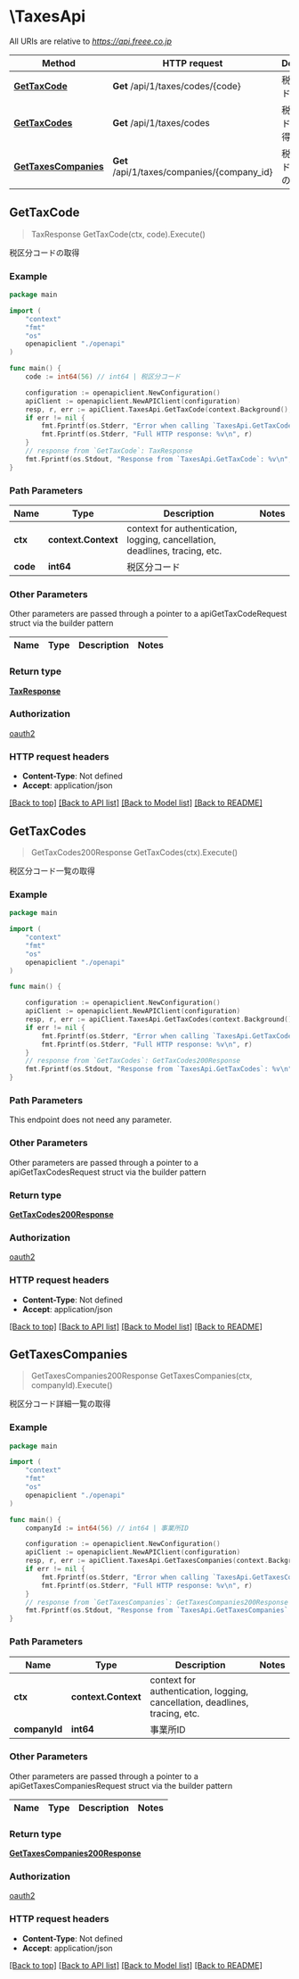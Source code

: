 # \TaxesApi

All URIs are relative to *https://api.freee.co.jp*

Method | HTTP request | Description
------------- | ------------- | -------------
[**GetTaxCode**](TaxesApi.md#GetTaxCode) | **Get** /api/1/taxes/codes/{code} | 税区分コードの取得
[**GetTaxCodes**](TaxesApi.md#GetTaxCodes) | **Get** /api/1/taxes/codes | 税区分コード一覧の取得
[**GetTaxesCompanies**](TaxesApi.md#GetTaxesCompanies) | **Get** /api/1/taxes/companies/{company_id} | 税区分コード詳細一覧の取得



## GetTaxCode

> TaxResponse GetTaxCode(ctx, code).Execute()

税区分コードの取得



### Example

```go
package main

import (
    "context"
    "fmt"
    "os"
    openapiclient "./openapi"
)

func main() {
    code := int64(56) // int64 | 税区分コード

    configuration := openapiclient.NewConfiguration()
    apiClient := openapiclient.NewAPIClient(configuration)
    resp, r, err := apiClient.TaxesApi.GetTaxCode(context.Background(), code).Execute()
    if err != nil {
        fmt.Fprintf(os.Stderr, "Error when calling `TaxesApi.GetTaxCode``: %v\n", err)
        fmt.Fprintf(os.Stderr, "Full HTTP response: %v\n", r)
    }
    // response from `GetTaxCode`: TaxResponse
    fmt.Fprintf(os.Stdout, "Response from `TaxesApi.GetTaxCode`: %v\n", resp)
}
```

### Path Parameters


Name | Type | Description  | Notes
------------- | ------------- | ------------- | -------------
**ctx** | **context.Context** | context for authentication, logging, cancellation, deadlines, tracing, etc.
**code** | **int64** | 税区分コード | 

### Other Parameters

Other parameters are passed through a pointer to a apiGetTaxCodeRequest struct via the builder pattern


Name | Type | Description  | Notes
------------- | ------------- | ------------- | -------------


### Return type

[**TaxResponse**](TaxResponse.md)

### Authorization

[oauth2](../README.md#oauth2)

### HTTP request headers

- **Content-Type**: Not defined
- **Accept**: application/json

[[Back to top]](#) [[Back to API list]](../README.md#documentation-for-api-endpoints)
[[Back to Model list]](../README.md#documentation-for-models)
[[Back to README]](../README.md)


## GetTaxCodes

> GetTaxCodes200Response GetTaxCodes(ctx).Execute()

税区分コード一覧の取得



### Example

```go
package main

import (
    "context"
    "fmt"
    "os"
    openapiclient "./openapi"
)

func main() {

    configuration := openapiclient.NewConfiguration()
    apiClient := openapiclient.NewAPIClient(configuration)
    resp, r, err := apiClient.TaxesApi.GetTaxCodes(context.Background()).Execute()
    if err != nil {
        fmt.Fprintf(os.Stderr, "Error when calling `TaxesApi.GetTaxCodes``: %v\n", err)
        fmt.Fprintf(os.Stderr, "Full HTTP response: %v\n", r)
    }
    // response from `GetTaxCodes`: GetTaxCodes200Response
    fmt.Fprintf(os.Stdout, "Response from `TaxesApi.GetTaxCodes`: %v\n", resp)
}
```

### Path Parameters

This endpoint does not need any parameter.

### Other Parameters

Other parameters are passed through a pointer to a apiGetTaxCodesRequest struct via the builder pattern


### Return type

[**GetTaxCodes200Response**](GetTaxCodes200Response.md)

### Authorization

[oauth2](../README.md#oauth2)

### HTTP request headers

- **Content-Type**: Not defined
- **Accept**: application/json

[[Back to top]](#) [[Back to API list]](../README.md#documentation-for-api-endpoints)
[[Back to Model list]](../README.md#documentation-for-models)
[[Back to README]](../README.md)


## GetTaxesCompanies

> GetTaxesCompanies200Response GetTaxesCompanies(ctx, companyId).Execute()

税区分コード詳細一覧の取得

### Example

```go
package main

import (
    "context"
    "fmt"
    "os"
    openapiclient "./openapi"
)

func main() {
    companyId := int64(56) // int64 | 事業所ID

    configuration := openapiclient.NewConfiguration()
    apiClient := openapiclient.NewAPIClient(configuration)
    resp, r, err := apiClient.TaxesApi.GetTaxesCompanies(context.Background(), companyId).Execute()
    if err != nil {
        fmt.Fprintf(os.Stderr, "Error when calling `TaxesApi.GetTaxesCompanies``: %v\n", err)
        fmt.Fprintf(os.Stderr, "Full HTTP response: %v\n", r)
    }
    // response from `GetTaxesCompanies`: GetTaxesCompanies200Response
    fmt.Fprintf(os.Stdout, "Response from `TaxesApi.GetTaxesCompanies`: %v\n", resp)
}
```

### Path Parameters


Name | Type | Description  | Notes
------------- | ------------- | ------------- | -------------
**ctx** | **context.Context** | context for authentication, logging, cancellation, deadlines, tracing, etc.
**companyId** | **int64** | 事業所ID | 

### Other Parameters

Other parameters are passed through a pointer to a apiGetTaxesCompaniesRequest struct via the builder pattern


Name | Type | Description  | Notes
------------- | ------------- | ------------- | -------------


### Return type

[**GetTaxesCompanies200Response**](GetTaxesCompanies200Response.md)

### Authorization

[oauth2](../README.md#oauth2)

### HTTP request headers

- **Content-Type**: Not defined
- **Accept**: application/json

[[Back to top]](#) [[Back to API list]](../README.md#documentation-for-api-endpoints)
[[Back to Model list]](../README.md#documentation-for-models)
[[Back to README]](../README.md)

